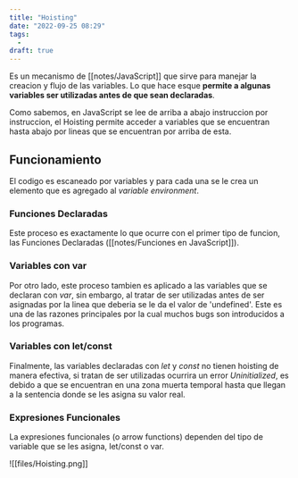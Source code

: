 ```yaml
---
title: "Hoisting"
date: "2022-09-25 08:29"
tags: 
  - 
draft: true
---
```

Es un mecanismo de [[notes/JavaScript]] que sirve para manejar la creacion y flujo de las variables. Lo que hace esque **permite a algunas variables ser utilizadas antes de que sean declaradas**.

Como sabemos, en JavaScript se lee de arriba a abajo instruccion por instruccion, el Hoisting permite acceder a variables que se encuentran hasta abajo por lineas que se encuentran por arriba de esta.

## Funcionamiento
El codigo es escaneado por variables y para cada una se le crea un elemento que es agregado al *variable environment*.

### Funciones Declaradas
Este proceso es exactamente lo que ocurre con el primer tipo de funcion, las Funciones Declaradas ([[notes/Funciones en JavaScript]]).

### Variables con var
Por otro lado, este proceso tambien es aplicado a las variables que se declaran con *var*, sin embargo, al tratar de ser utilizadas antes de ser asignadas por la linea que deberia se le da el valor de 'undefined'. Este es una de las razones principales por la cual muchos bugs son introducidos a los programas.

### Variables con let/const

Finalmente, las variables declaradas con *let* y *const* no tienen hoisting de manera efectiva, si tratan de ser utilizadas ocurrira un error *Uninitialized*, es debido a que se encuentran en una zona muerta temporal hasta que llegan a la sentencia donde se les asigna su valor real.

### Expresiones Funcionales
La expresiones funcionales (o arrow functions) dependen del tipo de variable que se les asigna, let/const o var.

![[files/Hoisting.png]]